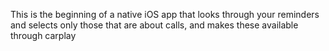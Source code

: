 This is the beginning of a native iOS app that looks through your reminders and selects only those that are about calls, and makes these available through carplay
